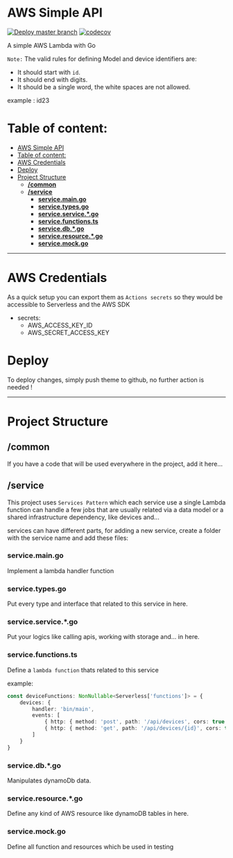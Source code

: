 
# AWS Simple API

[![Deploy master branch](https://github.com/alijany/simpleAPI/actions/workflows/deploy.yml/badge.svg)](https://github.com/alijany/simpleAPI/actions/workflows/deploy.yml)
[![codecov](https://codecov.io/gh/alijany/simpleAPI/branch/master/graph/badge.svg?token=I7SQ62E80I)](https://codecov.io/gh/alijany/simpleAPI)

A simple AWS Lambda with Go

``Note:`` The valid rules for defining Model and device identifiers are:
  -  It should start with `id`.
  -  It should end with digits.
  -  It should be a single word, the white spaces are not allowed.
  
example : id23

# Table of content:

- [AWS Simple API](#aws-simple-api)
- [Table of content:](#table-of-content)
- [AWS Credentials](#aws-credentials)
- [Deploy](#deploy)
- [Project Structure](#project-structure)
  - [**/common**](#common)
  - [**/service**](#service)
    - [**service.main.go**](#servicemaingo)
    - [**service.types.go**](#servicetypesgo)
    - [**service.service.*.go**](#serviceservicego)
    - [**service.functions.ts**](#servicefunctionsts)
    - [**service.db.*.go**](#servicedbgo)
    - [**service.resource.*.go**](#serviceresourcego)
    - [**service.mock.go**](#servicemockgo)

---

# AWS Credentials

As a quick setup you can export them as `Actions secrets` so they would be accessible to Serverless and the AWS SDK

* secrets:
  - AWS_ACCESS_KEY_ID
  - AWS_SECRET_ACCESS_KEY

# Deploy

To deploy changes, simply push theme to github, no further action is needed !

---

# Project Structure

## **/common**

If you have a code that will be used everywhere in the project, add it here...

## **/service**

This project uses `Services Pattern` which each service use a single Lambda function can handle a few jobs that are usually related via a data model or a shared infrastructure dependency, like devices and...

services can have different parts, for adding a new service, create a folder with the service name and add these files:

### **service.main.go**
Implement a lambda handler function 

### **service.types.go**
Put every type and interface that related to this service in here.

### **service.service.*.go**
Put your logics like calling apis, working with storage and... in here.

### **service.functions.ts**
Define a `lambda function` thats related to this service

example:

```typescript
const deviceFunctions: NonNullable<Serverless['functions']> = {
    devices: {
        handler: 'bin/main',
        events: [
            { http: { method: 'post', path: '/api/devices', cors: true } },
            { http: { method: 'get', path: '/api/devices/{id}', cors: true } },
        ]
    }
}
```

### **service.db.*.go**
Manipulates dynamoDb data.

### **service.resource.*.go**
Define any kind of AWS resource like dynamoDB tables in here.

### **service.mock.go**
Define all function and resources which be used in testing
